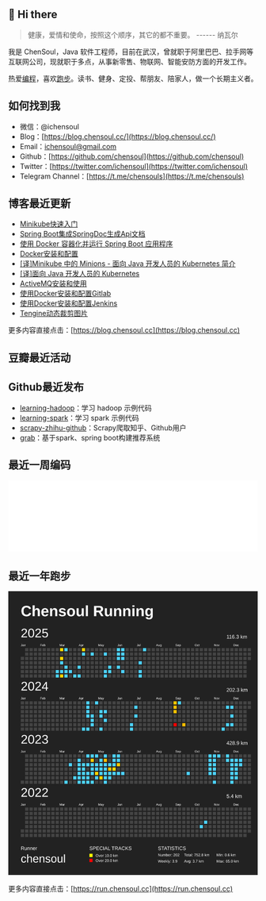 ## 👋 Hi there

> 健康，爱情和使命，按照这个顺序，其它的都不重要。 ------ 纳瓦尔

我是 ChenSoul，Java 软件工程师，目前在武汉，曾就职于阿里巴巴、拉手网等互联网公司，现就职于多点，从事新零售、物联网、智能安防方面的开发工作。

热爱[编程](https://blog.chensoul.cc/categories/review/)，喜欢[跑步](https://run.chensoul.cc/)。读书、健身、定投、帮朋友、陪家人，做一个长期主义者。

## 如何找到我

- 微信：@ichensoul
- Blog：[https://blog.chensoul.cc/](https://blog.chensoul.cc/)
- Email：[ichensoul@gmail.com](mailto:ichensoul@gmail.com)
- Github：[https://github.com/chensoul](https://github.com/chensoul)
- Twitter：[https://twitter.com/ichensoul](https://twitter.com/ichensoul)
- Telegram Channel：[https://t.me/chensouls](https://t.me/chensouls)

## 博客最近更新

<!-- blog starts -->
- [Minikube快速入门](https://blog.chensoul.cc/posts/2024/07/10/minikube-quick-start/)
- [Spring Boot集成SpringDoc生成Api文档](https://blog.chensoul.cc/posts/2024/07/10/springdoc-with-spring-boot/)
- [使用 Docker 容器化并运行 Spring Boot 应用程序](https://blog.chensoul.cc/posts/2024/07/09/docker-for-spring-boot/)
- [Docker安装和配置](https://blog.chensoul.cc/posts/2024/07/09/install-docker/)
- [[译]Minikube 中的 Minions - 面向 Java 开发人员的 Kubernetes 简介](https://blog.chensoul.cc/posts/2024/07/08/minions-in-minikube-a-kubernetes-intro-for-java-de/)
- [[译]面向 Java 开发人员的 Kubernetes](https://blog.chensoul.cc/posts/2024/07/08/kubernetes-for-java-developers/)
- [ActiveMQ安装和使用](https://blog.chensoul.cc/posts/2024/07/05/install-activemq/)
- [使用Docker安装和配置Gitlab](https://blog.chensoul.cc/posts/2024/06/26/install-jenkins/)
- [使用Docker安装和配置Jenkins](https://blog.chensoul.cc/posts/2024/06/26/install-jenkins/)
- [Tengine动态裁剪图片](https://blog.chensoul.cc/posts/2024/06/26/install-cert-manager/)
<!-- blog ends -->

更多内容直接点击：[https://blog.chensoul.cc](https://blog.chensoul.cc)

## 豆瓣最近活动

<!-- douban starts -->

<!-- douban ends -->

## Github最近发布

<!-- recent_releases starts -->
- [learning-hadoop](https://github.com/chensoul/learning-hadoop/releases/tag/v0.0.1)：学习 hadoop 示例代码
- [learning-spark](https://github.com/chensoul/learning-spark/releases/tag/v0.0.1)：学习 spark 示例代码
- [scrapy-zhihu-github](https://github.com/chensoul/scrapy-zhihu-github/releases/tag/v0.0.1)：Scrapy爬取知乎、Github用户
- [grab](https://github.com/chensoul/grab/releases/tag/v0.0.1)：基于spark、spring boot构建推荐系统
<!-- recent_releases ends -->

## 最近一周编码

![light](https://raw.githubusercontent.com/chensoul/chensoul/main/images/wakatime_weekly_language_stats.svg#gh-light-mode-only)

## 最近一年跑步

[![light](https://raw.githubusercontent.com/chensoul/running_page/master/assets/github.svg#gh-light-mode-only)](https://run.chensoul.cc)

更多内容直接点击：[https://run.chensoul.cc](https://run.chensoul.cc)

